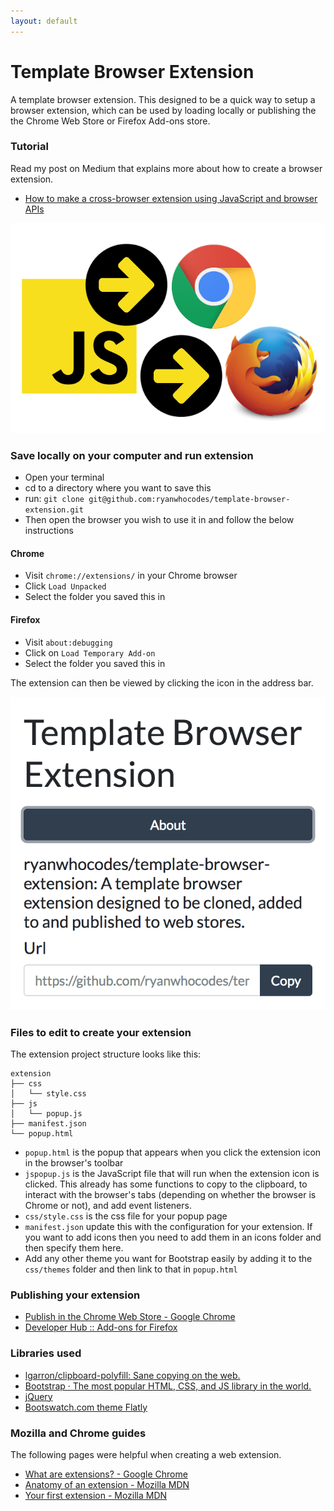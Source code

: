 ```yaml
---
layout: default
---
```


# Template Browser Extension

A template browser extension. This designed to be a quick way to setup a browser extension, which can be used by loading locally or publishing the the Chrome Web Store or Firefox Add-ons store.

### Tutorial

Read my post on Medium that explains more about how to create a browser extension.  

- [How to make a cross-browser extension using JavaScript and browser APIs](https://medium.freecodecamp.org/how-to-make-a-cross-browser-extension-using-javascript-and-browser-apis-355c001cebba)

![JavaScript image](images/javascript-cross-browser-sm.png)

### Save locally on your computer and run extension

- Open your terminal
- cd to a directory where you want to save this
- run: `git clone git@github.com:ryanwhocodes/template-browser-extension.git`
- Then open the browser you wish to use it in and follow the below instructions

#### Chrome
- Visit `chrome://extensions/` in your Chrome browser
- Click `Load Unpacked`
- Select the folder you saved this in

#### Firefox
- Visit `about:debugging`
- Click on `Load Temporary Add-on`
- Select the folder you saved this in

The extension can then be viewed by clicking the icon in the address bar.

![screenshot](images/template-browser-extension-screenshot.png)

### Files to edit to create your extension

The extension project structure looks like this:

```
extension
├── css
│   └── style.css
├── js
│   └── popup.js
├── manifest.json
└── popup.html
```

- `popup.html` is the popup that appears when you click the extension icon in the browser's toolbar
- `jspopup.js` is the JavaScript file that will run when the extension icon is clicked. This already has some functions to copy to the clipboard, to interact with the browser's tabs (depending on whether the browser is Chrome or not), and add event listeners.
- `css/style.css` is the css file for your popup page
- `manifest.json` update this with the configuration for your extension. If you want to add icons then you need to add them in an icons folder and then specify them here.
- Add any other theme you want for Bootstrap easily by adding it to the `css/themes` folder and then link to that in `popup.html`

### Publishing your extension

- [Publish in the Chrome Web Store - Google Chrome](https://developer.chrome.com/webstore/publish)
- [Developer Hub :: Add-ons for Firefox](https://addons.mozilla.org/en-US/developers/)

### Libraries used

- [lgarron/clipboard-polyfill: Sane copying on the web.](https://github.com/lgarron/clipboard-polyfill)
- [Bootstrap · The most popular HTML, CSS, and JS library in the world.](https://getbootstrap.com/)
- [jQuery](https://jquery.com/)
- [Bootswatch.com theme Flatly](https://bootswatch.com/flatly/)

### Mozilla and Chrome guides

The following pages were helpful when creating a web extension.

- [What are extensions? - Google Chrome](https://developer.chrome.com/extensions)
- [Anatomy of an extension - Mozilla MDN](https://developer.mozilla.org/en-US/Add-ons/WebExtensions/Anatomy_of_a_WebExtension)
- [Your first extension - Mozilla MDN](https://developer.mozilla.org/en-US/Add-ons/WebExtensions/Your_first_WebExtension)
